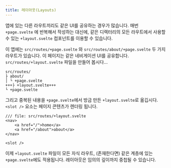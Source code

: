 ```yaml
---
title: 레이아웃(Layouts)
---
```


앱에 있는 다른 라우트끼리도 같은 UI를 공유하는 경우가 많습니다. 매번 `+page.svelte` 에 반복해서 작성하는 대신에, 같은 디렉터리의 모든 라우트에서 사용할 수 있는 `+layout.svelte` 컴포넌트를 이용할 수 있습니다.

이 앱에는 `src/routes/+page.svelte` 와 `src/routes/about/+page.svelte` 두 가지 라우트가 있습니다. 이 페이지는 같은 네비게이션 UI를 공유합니다. `src/routes/+layout.svelte` 파일을 만들어 봅시다...

```
src/routes/
├ about/
│ └ +page.svelte
+++├ +layout.svelte+++
└ +page.svelte
```


그리고 중복된 내용을 `+page.svelte`에서 방금 만든 `+layout.svelte`로 옮깁시다. `<slot />` 요소는 페이지 콘텐츠가 렌더링 됩니다.

```svelte
/// file: src/routes/+layout.svelte
<nav>
	<a href="/">home</a>
	<a href="/about">about</a>
</nav>

<slot />
```


이제 `+layout.svelte` 파일이 모든 자식 라우트, (존재한다면) 같은 계층에 있는 `+page.svelte`에도 적용됩니다. 레이아웃은 임의의 깊이까지 중첩될 수 있습니다.